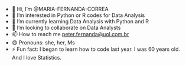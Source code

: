 - 👋 Hi, I’m @MARIA-FERNANDA-CORREA
- 👀 I’m interested in Python or R codes for Data Analysis
- 🌱 I’m currently learning Data Analysis with Python and R
- 💞️ I’m looking to collaborate on Data Analysts
- 📫 How to reach me peter.fernanda@uol.com.br
- 😄 Pronouns: she, her, Ms
- ⚡ Fun fact: I began to learn how to code last year. I was 60 years old. And I love Statistics.

<!---
MARIA-FERNANDA-CORREA/MARIA-FERNANDA-CORREA is a ✨ special ✨ repository because its `README.md` (this file) appears on your GitHub profile.
You can click the Preview link to take a look at your changes.
--->
